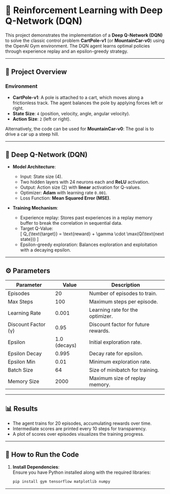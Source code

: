 # 🤖 **Reinforcement Learning with Deep Q-Network (DQN)**  

This project demonstrates the implementation of a **Deep Q-Network (DQN)** to solve the classic control problem **CartPole-v1** (or **MountainCar-v0**) using the OpenAI Gym environment. The DQN agent learns optimal policies through experience replay and an epsilon-greedy strategy.  

---

## 🌟 **Project Overview**  

### **Environment**  
- **CartPole-v1**: A pole is attached to a cart, which moves along a frictionless track. The agent balances the pole by applying forces left or right.  
- **State Size**: `4` (position, velocity, angle, angular velocity).  
- **Action Size**: `2` (left or right).  

Alternatively, the code can be used for **MountainCar-v0**: The goal is to drive a car up a steep hill.  

---

## 🧠 **Deep Q-Network (DQN)**  

- **Model Architecture**:  
  - Input: State size (4).  
  - Two hidden layers with 24 neurons each and **ReLU** activation.  
  - Output: Action size (2) with **linear** activation for Q-values.  
  - Optimizer: **Adam** with learning rate `0.001`.  
  - Loss Function: **Mean Squared Error (MSE)**.  

- **Training Mechanism**:  
  - Experience replay: Stores past experiences in a replay memory buffer to break the correlation in sequential data.  
  - Target Q-Value:  
    \[
    Q_{\text{target}} = \text{reward} + \gamma \cdot \max(Q(\text{next state}))
    \]
  - Epsilon-greedy exploration: Balances exploration and exploitation with a decaying epsilon.  

---

## ⚙️ **Parameters**  

| Parameter           | Value              | Description                              |
|---------------------|--------------------|------------------------------------------|
| Episodes            | 20                | Number of episodes to train.            |
| Max Steps           | 100               | Maximum steps per episode.              |
| Learning Rate       | 0.001             | Learning rate for the optimizer.        |
| Discount Factor (γ) | 0.95              | Discount factor for future rewards.     |
| Epsilon             | 1.0 (decays)      | Initial exploration rate.               |
| Epsilon Decay       | 0.995             | Decay rate for epsilon.                 |
| Epsilon Min         | 0.01              | Minimum exploration rate.               |
| Batch Size          | 64                | Size of minibatch for training.         |
| Memory Size         | 2000              | Maximum size of replay memory.          |

---

## 📊 **Results**  

- The agent trains for 20 episodes, accumulating rewards over time.  
- Intermediate scores are printed every 10 steps for transparency.  
- A plot of scores over episodes visualizes the training progress.

---

## 🔧 **How to Run the Code**  

1. **Install Dependencies**:  
   Ensure you have Python installed along with the required libraries:  
   ```bash
   pip install gym tensorflow matplotlib numpy

---
